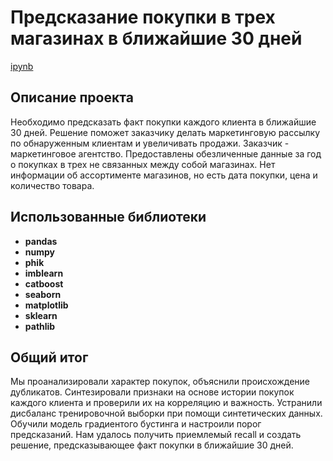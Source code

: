 # Предсказание покупки в трех магазинах в ближайшие 30 дней
[ipynb](https://github.com/tkachuk45/purchases_3_shops/blob/main/purchases_submission.ipynb)

## Описание проекта
Необходимо предсказать факт покупки каждого клиента в ближайшие 30 дней. Решение поможет заказчику делать маркетинговую рассылку по обнаруженным клиентам и увеличивать продажи. Заказчик - маркетинговое агентство. 
Предоставлены обезличенные данные за год о покупках в трех не связанных между собой магазинах. Нет информации об ассортименте магазинов, но есть дата покупки, цена и количество товара.

## Использованные библиотеки
- **pandas**
- **numpy**
- **phik**
- **imblearn**
- **catboost**
- **seaborn**
- **matplotlib**
- **sklearn**
- **pathlib**


## Общий итог
Мы проанализировали характер покупок, объяснили происхождение дубликатов. Синтезировали признаки на основе истории покупок каждого клиента и проверили их на корреляцию и важность.
Устранили дисбаланс тренировочной выборки при помощи синтетических данных. Обучили модель градиентого бустинга и настроили порог предсказаний. Нам удалось получить приемлемый recall и создать решение, предсказывающее факт покупки в ближайшие 30 дней.

